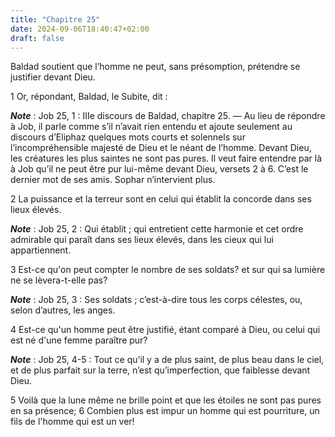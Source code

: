 ```yaml
---
title: "Chapitre 25"
date: 2024-09-06T18:40:47+02:00
draft: false
---
```



Baldad soutient que l’homme ne peut, sans présomption, prétendre se justifier devant Dieu.


1 Or, répondant, Baldad, le Subite, dit :

***Note*** :  Job 25, 1 : IIIe discours de Baldad, chapitre 25. ― Au lieu de répondre à Job, il parle comme s’il n’avait rien entendu et ajoute seulement au discours d’Eliphaz quelques mots courts et solennels sur l’incompréhensible majesté de Dieu et le néant de l’homme. Devant Dieu, les créatures les plus saintes ne sont pas pures. Il veut faire entendre par là à Job qu’il ne peut être pur lui-même devant Dieu, versets 2 à 6. C’est le dernier mot de ses amis. Sophar n’intervient plus.


2 La puissance et la terreur sont en celui qui établit la concorde dans ses lieux élevés.

***Note*** :  Job 25, 2 : Qui établit ; qui entretient cette harmonie et cet ordre admirable qui paraît dans ses lieux élevés, dans les cieux qui lui appartiennent.

3 Est-ce qu'on peut compter le nombre de ses soldats? et sur qui sa lumière ne se lèvera-t-elle pas?

***Note*** :  Job 25, 3 : Ses soldats ; c’est-à-dire tous les corps célestes, ou, selon d’autres, les anges.

4 Est-ce qu'un homme peut être justifié, étant comparé à Dieu, ou celui qui est né d'une femme paraître pur?

***Note*** :  Job 25, 4-5 : Tout ce qu’il y a de plus saint, de plus beau dans le ciel, et de plus parfait sur la terre, n’est qu’imperfection, que faiblesse devant Dieu.

5 Voilà que la lune même ne brille point et que les étoiles ne sont pas pures en sa présence; 6 Combien plus est impur un homme qui est pourriture, un fils de l'homme qui est un ver!

